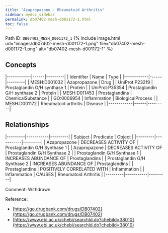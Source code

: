 ```yaml
---
title: "Azapropazone - Rheumatoid Arthritis"
sidebar: mydoc_sidebar
permalink: db07402-mesh-d001172-1.html
toc: false 
---
```



Path ID: `DB07402_MESH_D001172_1`
{% include image.html url="images/db07402-mesh-d001172-1.png" file="db07402-mesh-d001172-1.png" alt="db07402-mesh-d001172-1" %}

## Concepts

|------------|------|---------|
| Identifier | Name | Type    |
|------------|------|---------|
| MESH:D001032 | Azapropazone | Drug |
| UniProt:P23219 | Prostaglandin G/H synthase 1 | Protein |
| UniProt:P35354 | Prostaglandin G/H synthase 2 | Protein |
| MESH:D011453 | Prostaglandins | ChemicalSubstance |
| GO:0006954 | Inflammation | BiologicalProcess |
| MESH:D001172 | Rheumatoid arthritis | Disease |
|------------|------|---------|

## Relationships

|---------|-----------|---------|
| Subject | Predicate | Object  |
|---------|-----------|---------|
| Azapropazone | DECREASES ACTIVITY OF | Prostaglandin G/H Synthase 1 |
| Azapropazone | DECREASES ACTIVITY OF | Prostaglandin G/H Synthase 2 |
| Prostaglandin G/H Synthase 1 | INCREASES ABUNDANCE OF | Prostaglandins |
| Prostaglandin G/H Synthase 2 | INCREASES ABUNDANCE OF | Prostaglandins |
| Prostaglandins | POSITIVELY CORRELATED WITH | Inflammation |
| Inflammation | CAUSES | Rheumatoid Arthritis |
|---------|-----------|---------|

Comment: Withdrawn

Reference: 
  - [https://go.drugbank.com/drugs/DB07402](https://go.drugbank.com/drugs/DB07402)
  - [https://www.ebi.ac.uk/chebi/searchId.do?chebiId=38010](https://www.ebi.ac.uk/chebi/searchId.do?chebiId=38010)
